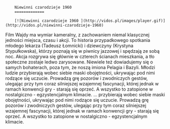 
        Niewinni czarodzieje 1960 
        =============
        
        [![Niewinni czarodzieje 1960 ](http://vidos.pl/images/player.gif)](http://vidos.pl/niewinni-czarodzieje-1960)
        
        
 Film Wajdy ma wymiar kameralny, z zachowaniem niemal klasycznej jedności miejsca, czasu i akcji. To historia przypadkowego spotkania młodego lekarza (Tadeusz Łomnicki) i dziewczyny (Krystyna Stypułkowska), którzy poznają się w piwnicy jazzowej i spędzają ze sobą noc. Akcja rozgrywa się głównie w czterech ścianach mieszkania, a tło społeczne zostaje ledwo zarysowane. Niewiele też dowiadujemy się o samych bohaterach, poza tym, że noszą imiona Pelagia i Bazyli. Młodzi ludzie przybierają wobec siebie maski obojętności, ukrywając pod nimi rodzące się uczucie. Prowadzą grę pozorów i zwodniczych gestów, ulegając przy tym coraz silniejszej wzajemnej fascynacji, której jednak w ramach konwencji gry - starają się oprzeć. A wszystko to zatopione w nostalgiczno - egzystencjalnym klimacie.   ... przybierają wobec siebie maski obojętności, ukrywając pod nimi rodzące się uczucie. Prowadzą grę pozorów i zwodniczych gestów, ulegając przy tym coraz silniejszej wzajemnej fascynacji, której jednak w ramach konwencji gry - starają się oprzeć. A wszystko to zatopione w nostalgiczno - egzystencjalnym klimacie.
    